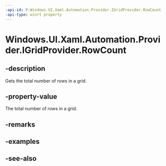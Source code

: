```yaml
---
-api-id: P:Windows.UI.Xaml.Automation.Provider.IGridProvider.RowCount
-api-type: winrt property
---
```


<!-- Property syntax
public int RowCount { get; }
-->

# Windows.UI.Xaml.Automation.Provider.IGridProvider.RowCount

## -description
Gets the total number of rows in a grid.



## -property-value
The total number of rows in a grid.

## -remarks

## -examples

## -see-also
